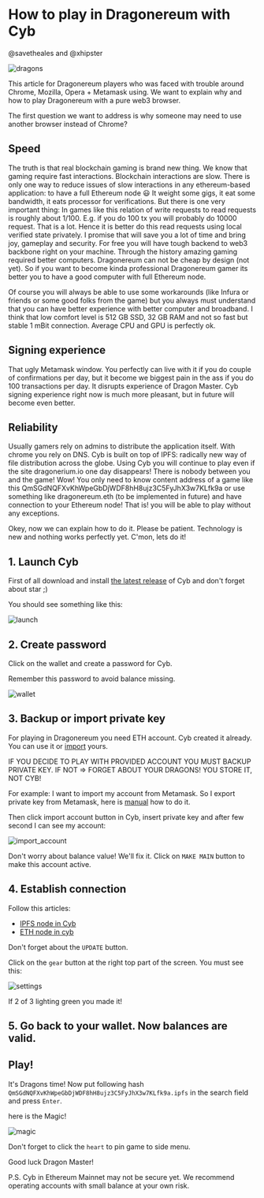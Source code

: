 # How to play in Dragonereum with Cyb

@savetheales and @xhipster

![dragons](dragon.png)

This article for Dragonereum players who was faced with trouble around Chrome, Mozilla, Opera + Metamask using. We want to explain why and how to play Dragonereum with a pure web3 browser.

The first question we want to address is why someone may need to use another browser instead of Chrome?

## Speed

The truth is that real blockchain gaming is brand new thing. We know that gaming require fast interactions. Blockchain interactions are slow. There is only one way to reduce issues of slow interactions in any ethereum-based application: to have a full Ethereum node :smiley: It weight some gigs, it eat some bandwidth, it eats processor for verifications. But there is one very important thing: In games like this relation of write requests to read requests is roughly about 1/100. E.g. if you do 100 tx you will probably do 10000 request. That is a lot. Hence it is better do this read requests using local verified state privately. I promise that will save you a lot of time and bring joy, gameplay and security. For free you will have tough backend to web3 backbone right on your machine. Through the history amazing gaming required better computers. Dragonereum can not be cheap by design (not yet). So if you want to become kinda professional Dragonereum gamer its better you to have a good computer with full Ethereum node.

Of course you will always be able to use some workarounds (like Infura or friends or some good folks from the game) but you always must understand that you can have better experience with better computer and broadband. I think that low comfort level is 512 GB SSD, 32 GB RAM and not so fast but stable 1 mBit connection. Average CPU and GPU is perfectly ok.

## Signing experience

That ugly Metamask window. You perfectly can live with it if you do couple of confirmations per day, but it become we biggest pain in the ass if you do 100 transactions per day. It disrupts experience of Dragon Master. Cyb signing experience right now is much more pleasant, but in future will become even better.

## Reliability

Usually gamers rely on admins to distribute the application itself. With chrome you rely on DNS. Cyb is built on top of IPFS: radically new way of file distribution across the globe. Using Cyb you will continue to play even if the site dragonerium.io one day disappears! There is nobody between you and the game! Wow! You only need to know content address of a game like this QmSGdNQFXvKhWpeGbDjWDF8hH8ujz3C5FyJhX3w7KLfk9a or use something like dragonereum.eth (to be implemented in future) and have connection to your Ethereum node! That is! you will be able to play without any exceptions.


Okey, now we can explain how to do it. Please be patient. Technology is new and nothing  works perfectly yet. C'mon, lets do it!

## 1. Launch Cyb

First of all download and install [the latest release](https://github.com/cybercongress/cyb/releases) of Cyb and don't forget about star ;)

You should see something like this:

![launch](launch.png)

## 2. Create password

Click on the wallet and create a password for Cyb.

Remember this password to avoid balance missing.

![wallet](wallet.png)

## 3. Backup or import private key

For playing in Dragonereum you need ETH account. Cyb created it already. You can use it or [import](asdasdasd) yours.

IF YOU DECIDE TO PLAY WITH PROVIDED ACCOUNT YOU MUST BACKUP PRIVATE KEY. IF NOT => FORGET ABOUT YOUR DRAGONS! YOU STORE IT, NOT CYB!

For example: I want to import my account from Metamask. So I export private key from Metamask, here is [manual](asdasdasdasd) how to do it.

Then click import account button in Cyb, insert private key and after few second I can see my account:

![import_account](account.png)

Don't worry about balance value! We'll fix it. Click on `MAKE MAIN` button to make this account active.

## 4. Establish connection

Follow this articles:
- [IPFS node in Cyb](https://steemit.com/web3/@savetheales/how-to-add-custom-ipfs-node-to-your-cyb)
- [ETH node in cyb](https://steemit.com/web3/@savetheales/how-to-add-own-eth-node-to-your-cyb)

Don't forget about the `UPDATE` button.

 Click on the `gear` button at the right top part of the screen. You must see this:

![settings](settings.png)

If 2 of 3 lighting green you made it!

## 5. Go back to your wallet. Now balances are valid.

## Play!

It's Dragons time! Now put following hash `QmSGdNQFXvKhWpeGbDjWDF8hH8ujz3C5FyJhX3w7KLfk9a.ipfs` in the search field and press `Enter`.

here is the Magic!

![magic](magic.png)

Don't forget to click the `heart` to pin game to side menu.

Good luck Dragon Master!

P.S. Cyb in Ethereum Mainnet may not be secure yet. We recommend operating accounts with small balance at your own risk.
